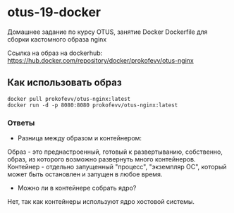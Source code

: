 # otus-19-docker
Домашнее задание по курсу OTUS, занятие Docker
Dockerfile для сборки кастомного образа nginx

Ссылка на образ на dockerhub: https://hub.docker.com/repository/docker/prokofevv/otus-nginx

## Как использовать образ

```
docker pull prokofevv/otus-nginx:latest
docker run -d -p 8080:8080 prokofevv/otus-nginx:latest
```
### Ответы

* Разница между образом и контейнером:

Образ - это преднастроенный, готовый к развертыванию, собственно, образ, из которого возможно развернуть много контейнеров.
Контейнер - отдельно запущенный "процесс", "экземпляр ОС", который может быть остановлен и запущен в любое время.

* Можно ли в контейнере собрать ядро?

Нет, так как контейнеры используют ядро хостовой системы.
